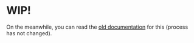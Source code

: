 # WIP!

On the meanwhile, you can read the [old documentation](https://fedearre.github.io/my-garage-modding-docs/#/spl/car-part) for this (process has not changed).